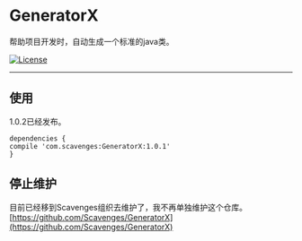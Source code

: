 # GeneratorX
帮助项目开发时，自动生成一个标准的java类。

[![License](https://img.shields.io/badge/license-Apache%202-green.svg)](https://www.apache.org/licenses/LICENSE-2.0)

-------------------
## 使用 
1.0.2已经发布。
```
dependencies {
compile 'com.scavenges:GeneratorX:1.0.1'
}
```

## 停止维护

目前已经移到Scavenges组织去维护了，我不再单独维护这个仓库。[https://github.com/Scavenges/GeneratorX](https://github.com/Scavenges/GeneratorX)
